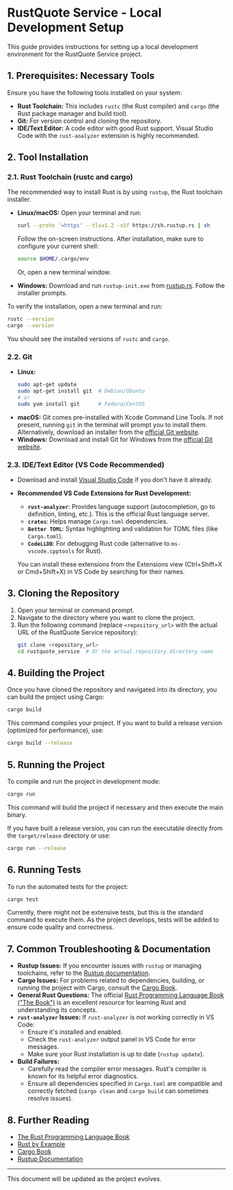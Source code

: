 # RustQuote Service - Local Development Setup

This guide provides instructions for setting up a local development environment for the RustQuote Service project.

## 1. Prerequisites: Necessary Tools

Ensure you have the following tools installed on your system:

*   **Rust Toolchain:** This includes `rustc` (the Rust compiler) and `cargo` (the Rust package manager and build tool).
*   **Git:** For version control and cloning the repository.
*   **IDE/Text Editor:** A code editor with good Rust support. Visual Studio Code with the `rust-analyzer` extension is highly recommended.

## 2. Tool Installation

### 2.1. Rust Toolchain (rustc and cargo)

The recommended way to install Rust is by using `rustup`, the Rust toolchain installer.

*   **Linux/macOS:**
    Open your terminal and run:
    ```bash
    curl --proto '=https' --tlsv1.2 -sSf https://sh.rustup.rs | sh
    ```
    Follow the on-screen instructions. After installation, make sure to configure your current shell:
    ```bash
    source $HOME/.cargo/env
    ```
    Or, open a new terminal window.

*   **Windows:**
    Download and run `rustup-init.exe` from [rustup.rs](https://rustup.rs/). Follow the installer prompts.

To verify the installation, open a new terminal and run:
```bash
rustc --version
cargo --version
```
You should see the installed versions of `rustc` and `cargo`.

### 2.2. Git

*   **Linux:**
    ```bash
    sudo apt-get update
    sudo apt-get install git  # Debian/Ubuntu
    # or
    sudo yum install git      # Fedora/CentOS
    ```
*   **macOS:**
    Git comes pre-installed with Xcode Command Line Tools. If not present, running `git` in the terminal will prompt you to install them. Alternatively, download an installer from the [official Git website](https://git-scm.com/download/mac).
*   **Windows:**
    Download and install Git for Windows from the [official Git website](https://git-scm.com/download/win).

### 2.3. IDE/Text Editor (VS Code Recommended)

*   Download and install [Visual Studio Code](https://code.visualstudio.com/) if you don't have it already.
*   **Recommended VS Code Extensions for Rust Development:**
    *   **`rust-analyzer`**: Provides language support (autocompletion, go to definition, linting, etc.). This is the official Rust language server.
    *   **`crates`**: Helps manage `Cargo.toml` dependencies.
    *   **`Better TOML`**: Syntax highlighting and validation for TOML files (like `Cargo.toml`).
    *   **`CodeLLDB`**: For debugging Rust code (alternative to `ms-vscode.cpptools` for Rust).

    You can install these extensions from the Extensions view (Ctrl+Shift+X or Cmd+Shift+X) in VS Code by searching for their names.

## 3. Cloning the Repository

1.  Open your terminal or command prompt.
2.  Navigate to the directory where you want to clone the project.
3.  Run the following command (replace `<repository_url>` with the actual URL of the RustQuote Service repository):
    ```bash
    git clone <repository_url>
    cd rustquote_service  # Or the actual repository directory name
    ```

## 4. Building the Project

Once you have cloned the repository and navigated into its directory, you can build the project using Cargo:

```bash
cargo build
```
This command compiles your project. If you want to build a release version (optimized for performance), use:
```bash
cargo build --release
```

## 5. Running the Project

To compile and run the project in development mode:

```bash
cargo run
```
This command will build the project if necessary and then execute the main binary.

If you have built a release version, you can run the executable directly from the `target/release` directory or use:
```bash
cargo run --release
```

## 6. Running Tests

To run the automated tests for the project:

```bash
cargo test
```
Currently, there might not be extensive tests, but this is the standard command to execute them. As the project develops, tests will be added to ensure code quality and correctness.

## 7. Common Troubleshooting & Documentation

*   **Rustup Issues:** If you encounter issues with `rustup` or managing toolchains, refer to the [Rustup documentation](https://rust-lang.github.io/rustup/).
*   **Cargo Issues:** For problems related to dependencies, building, or running the project with Cargo, consult the [Cargo Book](https://doc.rust-lang.org/cargo/).
*   **General Rust Questions:** The official [Rust Programming Language Book ("The Book")](https://doc.rust-lang.org/book/) is an excellent resource for learning Rust and understanding its concepts.
*   **`rust-analyzer` Issues:** If `rust-analyzer` is not working correctly in VS Code:
    *   Ensure it's installed and enabled.
    *   Check the `rust-analyzer` output panel in VS Code for error messages.
    *   Make sure your Rust installation is up to date (`rustup update`).
*   **Build Failures:**
    *   Carefully read the compiler error messages. Rust's compiler is known for its helpful error diagnostics.
    *   Ensure all dependencies specified in `Cargo.toml` are compatible and correctly fetched (`cargo clean` and `cargo build` can sometimes resolve issues).

## 8. Further Reading

*   [The Rust Programming Language Book](https://doc.rust-lang.org/book/)
*   [Rust by Example](https://doc.rust-lang.org/rust-by-example/)
*   [Cargo Book](https://doc.rust-lang.org/cargo/)
*   [Rustup Documentation](https://rust-lang.github.io/rustup/)

---

This document will be updated as the project evolves.